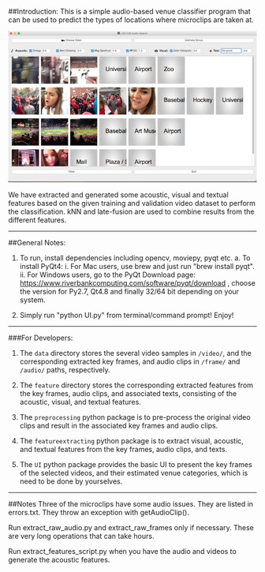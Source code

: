 ##Introduction:
This is a simple audio-based venue classifier program that can be used to predict the types of locations where microclips are taken at.

![Venue Classifier](https://github.com/bingoyahoo/cs2108assignment2/blob/master/Latest%20Screenshot.png)

We have extracted and generated some acoustic, visual and textual features based on the given training and validation video dataset to perform the classification. kNN and late-fusion are used to combine results from the different features.

---
##General Notes:

1. To run, install dependencies including opencv, moviepy, pyqt etc.
a. To install PyQt4: 
		i. For Mac users, use brew and just run "brew install pyqt". 
		ii. For Windows users, go to the PyQt Download page: https://www.riverbankcomputing.com/software/pyqt/download , choose the version for Py2.7, Qt4.8 and finally 32/64 bit depending on your system.

2. Simply run "python UI.py" from terminal/command prompt! Enjoy!

---
###For Developers:

1. The `data` directory stores the several video samples in `/video/`, and the corresponding extracted key frames, and audio clips in `/frame/` and `/audio/` paths, respectively.

2. The `feature` directory stores the corresponding extracted features from the key frames, audio clips, and associated texts, consisting of the acoustic, visual, and textual features.

3. The `preprocessing` python package is to pre-process the original video clips and result in the associated key frames and audio clips.

4. The `featureextracting` python package is to extract visual, acoustic, and textual features from the key frames, audio clips, and texts.

5. The `UI` python package provides the basic UI to present the key frames of the selected videos, and their estimated venue categories, which is need to be done by yourselves.

---
##Notes
Three of the microclips have some audio issues. They are listed in
errors.txt. They throw an exception with getAudioClip().

Run extract_raw_audio.py and extract_raw_frames only if necessary. These
are very long operations that can take hours. 

Run extract_features_script.py when you have the audio and videos to
generate the acoustic features.




